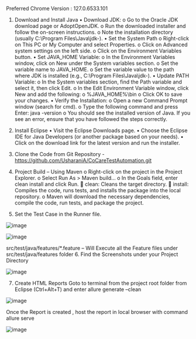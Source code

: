 Preferred Chrome Version :  127.0.6533.101

1. Download and Install Java
•	Download JDK:
o	Go to the Oracle JDK download page or AdoptOpenJDK.
o	Run the downloaded installer and follow the on-screen instructions.
o	Note the installation directory (usually C:\Program Files\Java\jdk-<version>).
•	Set the System Path
o	Right-click on This PC or My Computer and select Properties.
o	Click on Advanced system settings on the left side.
o	Click on the Environment Variables button.
•	Set JAVA_HOME Variable:
o	In the Environment Variables window, click on New under the System variables section.
o	Set the variable name to JAVA_HOME.
o	Set the variable value to the path where JDK is installed (e.g., C:\Program Files\Java\jdk-<version>).
•	Update PATH Variable:
o	In the System variables section, find the Path variable and select it, then click Edit.
o	In the Edit Environment Variable window, click New and add the following:
o	%JAVA_HOME%\bin
o	Click OK to save your changes.
•	Verify the Installation:
o	Open a new Command Prompt window (search for cmd).
o	Type the following command and press Enter:
java -version
o	You should see the installed version of Java. If you see an error, ensure that you have followed the steps correctly.

2.	Install Eclipse 
•	Visit the Eclipse Downloads page.
•	Choose the Eclipse IDE for Java Developers (or another package based on your needs).
•	Click on the download link for the latest version and run the installer.
3.	Clone the Code from Git Repository - https://github.com/UsharaniA/CoCareTestAutomation.git
4.	Project Build – Using Maven
o	Right-click on the project in the Project Explorer.
o	Select Run As > Maven build...
o	In the Goals field, enter clean install and click Run.
	clean: Cleans the target directory.
	install: Compiles the code, runs tests, and installs the package into the local repository.
o	Maven will download the necessary dependencies, compile the code, run tests, and package the project.

5.	Set the Test Case in the Runner file.
 
![image](https://github.com/user-attachments/assets/1748c209-aaef-4439-99d8-26a89f456aeb)

![image](https://github.com/user-attachments/assets/4d752022-dd5d-49b3-bb7e-461325c6f0a7)


 


src/test/java/features/*.feature – Will Execute all the Feature files under src/test/java/features folder
6.	Find the Screenshots under your Project Directory 

![image](https://github.com/user-attachments/assets/9e541dfe-3f0c-4933-93c2-b0d2ad6cd1ac)

 
7.	Create HTML Reports
Goto to terminal from  the project root folder from Eclipse (Ctrl+Alt+T) and enter allure generate –clean

 ![image](https://github.com/user-attachments/assets/2f6c0ddf-d9e1-420a-9b3a-1d8b94e046a2)


Once the Report is created , host the report in local browser with command allure serve

![image](https://github.com/user-attachments/assets/d4a9fd31-fc23-401b-b3e8-dc5abf23e20d)


 
